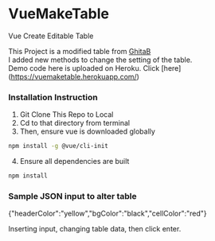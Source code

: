 # VueMakeTable
Vue Create Editable Table <br>


This Project is a modified table from [GhitaB](https://github.com/GhitaB/datatables-admin) <br>
I added new methods to change the setting of the table. <br> 
Demo code here is uploaded on Heroku. Click [here] (https://vuemaketable.herokuapp.com/) <br>

### Installation Instruction

1. Git Clone This Repo to Local <br>
2. Cd to that directory from terminal  <br>
3. Then, ensure vue is downloaded globally <br>

```bash
npm install -g @vue/cli-init
```
4. Ensure all dependencies are built <br>

```bash
npm install
```

### Sample JSON input to alter table
{"headerColor":"yellow","bgColor":"black","cellColor":"red"} <br>

Inserting input, changing table data, then click enter. 



